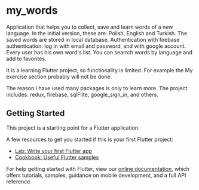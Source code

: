 # my_words

Application that helps you to collect, save and learn words of a new language. In the initial version, these are: Polish, English and Turkish.
The saved words are stored in local database.
Authentication with firebase authentication: log in with email and password,
and with google account.
Every user has his own word's list.
You can searrch words by language and add to favorites.

It is a learning Flutter project, so functionality is limited.
For example the My exercise section probably will not be done.


The reason I have used many packages is only to learn more.
The project includes:
redux, firebase, sqlFlite, google_sign_in, and others.

## Getting Started

This project is a starting point for a Flutter application.

A few resources to get you started if this is your first Flutter project:

- [Lab: Write your first Flutter app](https://flutter.dev/docs/get-started/codelab)
- [Cookbook: Useful Flutter samples](https://flutter.dev/docs/cookbook)

For help getting started with Flutter, view our
[online documentation](https://flutter.dev/docs), which offers tutorials,
samples, guidance on mobile development, and a full API reference.

